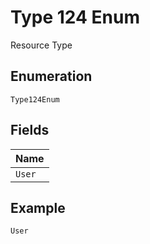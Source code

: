 
# Type 124 Enum

Resource Type

## Enumeration

`Type124Enum`

## Fields

| Name |
|  --- |
| `User` |

## Example

```
User
```

